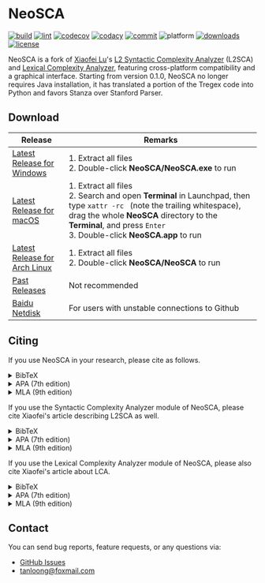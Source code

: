 # NeoSCA

[![build](https://github.com/tanloong/neosca/workflows/build/badge.svg)](https://github.com/tanloong/neosca/actions?query=workflow%3Abuild)
[![lint](https://github.com/tanloong/neosca/workflows/lint/badge.svg)](https://github.com/tanloong/neosca/actions?query=workflow%3ALint)
[![codecov](https://img.shields.io/codecov/c/github/tanloong/neosca)](https://codecov.io/gh/tanloong/neosca)
[![codacy](https://app.codacy.com/project/badge/Grade/6d49b7a0f3ac44b79d6fc6b87b303034)](https://www.codacy.com/gh/tanloong/neosca/dashboard?utm_source=github.com&amp;utm_medium=referral&amp;utm_content=tanloong/neosca&amp;utm_campaign=Badge_Grade)
[![commit](https://img.shields.io/github/last-commit/tanloong/neosca)](https://github.com/tanloong/neosca/commits/master)
![platform](https://img.shields.io/badge/platform-Windows%20%7C%20macOS%20%7C%20Linux-lightgray)
[![downloads](https://static.pepy.tech/badge/neosca)](https://pepy.tech/project/neosca)
[![license](https://img.shields.io/github/license/tanloong/neosca)](https://github.com/tanloong/neosca/blob/master/LICENSE)

NeoSCA is a fork of [Xiaofei Lu](http://personal.psu.edu/xxl13/index.html)'s [L2 Syntactic Complexity Analyzer](http://personal.psu.edu/xxl13/downloads/l2sca.html) (L2SCA) and [Lexical Complexity Analyzer](https://sites.psu.edu/xxl13/lca/), featuring cross-platform compatibility and a graphical interface. Starting from version 0.1.0, NeoSCA no longer requires Java installation, it has translated a portion of the Tregex code into Python and favors Stanza over Stanford Parser.

## Download

|Release|Remarks|
|-|-|
|[Latest Release for Windows](https://github.com/tanloong/neosca/releases/download/0.1.2/NeoSCA-0.1.2-windows.zip)|1. Extract all files<br>2. Double-click **NeoSCA/NeoSCA.exe** to run|
|[Latest Release for macOS](https://github.com/tanloong/neosca/releases/download/0.1.2/NeoSCA-0.1.2-macos.zip)|1. Extract all files<br>2. Search and open **Terminal** in Launchpad, then type `xattr -rc ` (note the trailing whitespace), drag the whole **NeoSCA** directory to the **Terminal**, and press `Enter` <br>3. Double-click **NeoSCA.app** to run|
|[Latest Release for Arch Linux](https://github.com/tanloong/neosca/releases/download/0.1.2/NeoSCA-0.1.2-archlinux.tar.gz)|1. Extract all files<br>2. Double-click **NeoSCA/NeoSCA** to run<br>|
|[Past Releases](https://github.com/tanloong/neosca/releases)|Not recommended|
|[Baidu Netdisk](https://pan.baidu.com/s/1okMY3Dw20jQJtQfS6KtlYw?pwd=nsca)|For users with unstable connections to Github|

<!-- ### Download from source -->
<!---->
<!-- ```sh -->
<!-- git clone https://github.com/tanloong/neosca -->
<!-- cd neosca -->
<!-- pip3 install . -->
<!-- python -m neosca gui -->
<!-- ``` -->

## Citing

If you use NeoSCA in your research, please cite as follows.

<details>

<summary>
BibTeX
</summary>

```BibTeX
@misc{long2024neosca,
title        = {NeoSCA: A Fork of L2 Syntactic Complexity Analyzer, version 0.1.2},
author       = {Long Tan},
howpublished = {\url{https://github.com/tanloong/neosca}},
year         = {2024}
}
```

</details>

<details>

<summary>
APA (7th edition)
</summary>

<pre>Tan, L. (2024). <i>NeoSCA</i> (version 0.1.2) [Computer software]. Github. https://github.com/tanloong/neosca</pre>

</details>

<details>

<summary>
MLA (9th edition)
</summary>

<pre>Tan, Long. <i>NeoSCA</i>. version 0.1.2, GitHub, 2024, https://github.com/tanloong/neosca.</pre>

</details>

If you use the Syntactic Complexity Analyzer module of NeoSCA, please cite Xiaofei's article describing L2SCA as well.

<details>

<summary>
BibTeX
</summary>

```BibTeX
@article{xiaofei2010automatic,
title     = {Automatic analysis of syntactic complexity in second language writing},
author    = {Xiaofei Lu},
journal   = {International journal of corpus linguistics},
volume    = {15},
number    = {4},
pages     = {474--496},
year      = {2010},
publisher = {John Benjamins Publishing Company},
doi       = {10.1075/ijcl.15.4.02lu},
}
```

</details>

<details>

<summary>
APA (7th edition)
</summary>

<pre>Lu, X. (2010). Automatic analysis of syntactic complexity in second language writing. <i>International Journal of Corpus Linguistics, 15</i>(4), 474-496. https://doi.org/10.1075/ijcl.15.4.02lu</pre>

</details>

<details>

<summary>
MLA (9th edition)
</summary>

<pre>Lu, Xiaofei. "Automatic Analysis of Syntactic Complexity in Second Language Writing." <i>International Journal of Corpus Linguistics</i>, vol. 15, no. 4, John Benjamins Publishing Company, 2010, pp. 474-96, https://doi.org/10.1075/ijcl.15.4.02lu</pre>

</details>

If you use the Lexical Complexity Analyzer module of NeoSCA, please also cite Xiaofei's article about LCA.

<details>

<summary>
BibTeX
</summary>

```BibTeX
@article{xiaofei2012relationship,
author  = {Xiaofei Lu},
title   = {The Relationship of Lexical Richness to the Quality of ESL Learners' Oral Narratives},
journal = {The Modern Language Journal},
volume  = {96},
number  = {2},
pages   = {190-208},
doi     = {https://doi.org/10.1111/j.1540-4781.2011.01232\_1.x},
year    = {2012}
}
```

</details>

<details>

<summary>
APA (7th edition)
</summary>

<pre>Lu, X. (2012). The relationship of lexical richness to the quality of ESL learners' oral narratives. <i>The Modern Language Journal, 96</i>(2), 190-208.</pre>

</details>

<details>

<summary>
MLA (9th edition)
</summary>

<pre>Lu, Xiaofei. "The Relationship of Lexical Richness to the Quality of ESL Learners' Oral Narratives." <i>The Modern Language Journal</i>, vol. 96, no. 2, Wiley-Blackwell, 2012, pp. 190-208.</pre>

</details>

## Contact

You can send bug reports, feature requests, or any questions via:

+ [GitHub Issues](https://github.com/tanloong/neosca/issues)
+ tanloong@foxmail.com
